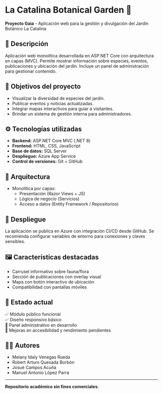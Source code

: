 # La Catalina Botanical Garden 🌿  
**Proyecto Gaia** - Aplicación web para la gestión y divulgación del Jardín Botánico La Catalina

## 📌 Descripción

Aplicación web monolítica desarrollada en ASP.NET Core con arquitectura en capas (MVC). Permite mostrar información sobre especies, eventos, publicaciones y ubicación del jardín. Incluye un panel de administración para gestionar contenido.

## 🎯 Objetivos del proyecto

- Visualizar la diversidad de especies del jardín.
- Publicar eventos y noticias actualizadas.
- Integrar mapas interactivos para guiar a visitantes.
- Brindar un sistema de gestión interna para administradores.

## ⚙️ Tecnologías utilizadas

- **Backend:** ASP.NET Core MVC (.NET 8)
- **Frontend:** HTML, CSS, JavaScript
- **Base de datos:** SQL Server
- **Despliegue:** Azure App Service
- **Control de versiones:** Git + GitHub

## 🧱 Arquitectura

- Monolítica por capas:
  - Presentación (Razor Views + JS)
  - Lógica de negocio (Servicios)
  - Acceso a datos (Entity Framework / Repositorios)

## 🚀 Despliegue

La aplicación se publica en Azure con integración CI/CD desde GitHub. Se recomienda configurar variables de entorno para conexiones y claves sensibles.

## 🖼️ Características destacadas

- Carrusel informativo sobre fauna/flora
- Sección de publicaciones con overlay visual
- Mapa con botón interactivo de ubicación
- Compatibilidad con pantallas móviles

## 🧪 Estado actual

✅ Módulo público funcional  
✅ Diseño responsivo básico  
🔄 Panel administrativo en desarrollo  
🔄 Mejoras en accesibilidad y rendimiento pendientes  

## 🧑‍💻 Autores

- Melany Idaly Venegas Rueda  
- Robert Arturo Quesada Borbón  
- Josué Campos Acuña  
- Manuel Antonio López Parra  

---

**Repositorio académico sin fines comerciales.**
